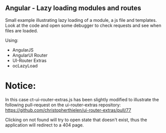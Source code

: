 ## Angular - Lazy loading modules and routes

Small example illustrating lazy loading of a module, a js file and templates.
Look at the code and open some debugger to check requests and see when files are loaded. 

Using:

* AngularJS
* AngularUI Router
* UI-Router Extras
* ocLazyLoad

# Notice:

In this case ct-ui-router-extras.js has been slightly modified to illustrate the following pull-request on the ui-router-extras repository:
https://github.com/christopherthielen/ui-router-extras/pull/77

Clicking on not found will try to open state that doesn't exist, thus the application will redirect to a 404 page.

